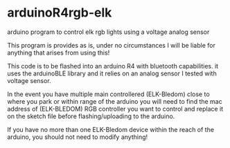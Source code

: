 # arduinoR4rgb-elk
arduino program to control elk rgb lights using a voltage analog sensor


This program is provides as is, under no circumstances I will be liable for anything that arises from using this! 

This code is to be flashed into an arduino R4 with bluetooth capabilities. it uses the arduinoBLE library and
it relies on an analog sensor I tested with voltage sensor.

In the event you have multiple main controllered (ELK-Bledom) close to where you park or within range of the arduino you will need to find the mac address of (ELK-BLEDOM) RGB controller you want to control and replace it on the 
sketch file before flashing/uploading to the arduino.

If you have no more than one ELK-Bledom device within the reach of the arduino, you should not need to modify anything!
